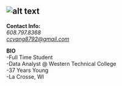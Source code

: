 ![alt text](https://avatars.githubusercontent.com/u/194128618?s=400&u=e8152c1efbb3906f3d196bc314d408ffbb722b3d&v=4)  
---
**Contact Info:**  
*608.797.8368*  
*ccyang8792@gmail.com*  

**BIO**  
-Full Time Student  
-Data Analyst @ Western Technical College  
-37 Years Young  
-La Crosse, WI  

